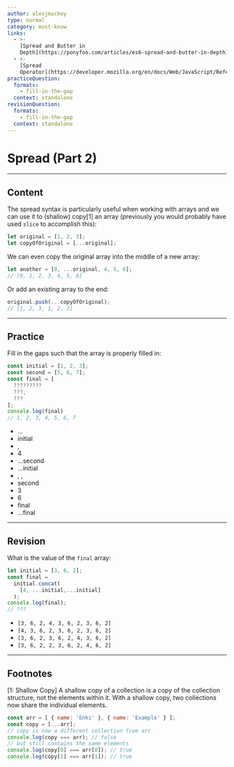 ```yaml
---
author: alexjmackey
type: normal
category: must-know
links:
  - >-
    [Spread and Butter in
    Depth](https://ponyfoo.com/articles/es6-spread-and-butter-in-depth){website}
  - >-
    [Spread
    Operator](https://developer.mozilla.org/en/docs/Web/JavaScript/Reference/Operators/Spread_operator){documentation}
practiceQuestion:
  formats:
    - fill-in-the-gap
  context: standalone
revisionQuestion:
  formats:
    - fill-in-the-gap
  context: standalone
---
```


# Spread (Part 2)


---

## Content

The spread syntax is particularly useful when working with arrays and we can use it to (shallow) copy[1] an array (previously you would probably have used `slice` to accomplish this):

```javascript
let original = [1, 2, 3];
let copyOfOriginal = [...original];
```

We can even copy the original array into the middle of a new array: 

```javascript
let another = [0, ...original, 4, 5, 6];
// [0, 1, 2, 3, 4, 5, 6]
```

Or add an existing array to the end:

```javascript
original.push(...copyOfOriginal);
// [1, 2, 3, 1, 2, 3]
```


---

## Practice

Fill in the gaps such that the array is properly filled in:

```javascript
const initial = [1, 2, 3];
const second = [5, 6, 7];
const final = [
  ?????????
  ???, 
  ???
];
console.log(final)
// 1, 2, 3, 4, 5, 6, 7
```

- ...
- initial
- ,
- 4
- ...second
- ...initial
- , ,
- second
- 3
- 6
- final
- ...final


---

## Revision

What is the value of the `final` array:

```javascript
let initial = [3, 6, 2];
const final =
  initial.concat(
    [4, ...initial,...initial]
  );
console.log(final);
// ???
```

- `[3, 6, 2, 4, 3, 6, 2, 3, 6, 2]`
- `[4, 3, 6, 2, 3, 6, 2, 3, 6, 2]`
- `[3, 6, 2, 3, 6, 2, 4, 3, 6, 2]`
- `[3, 6, 2, 2, 3, 6, 2, 4, 6, 2]`


---

## Footnotes

[1: Shallow Copy]
A shallow copy of a collection is a copy of the collection structure, not the elements within it. With a shallow copy, two collections now share the individual elements.

```js
const arr = [ { name: 'Enki' }, { name: 'Example' } ];
const copy = [...arr];
// copy is now a different collection from arr
console.log(copy === arr); // false
// but still contains the same elements
console.log(copy[0] === arr[0]); // true
console.log(copy[1] === arr[1]); // true
```
 
